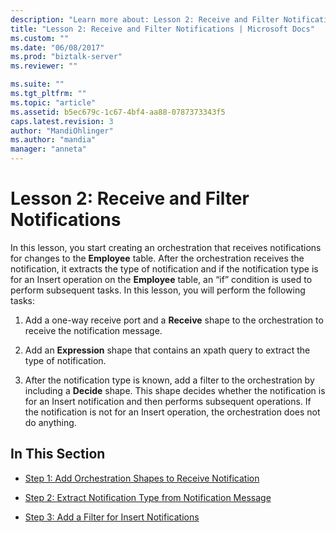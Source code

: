 ```yaml
---
description: "Learn more about: Lesson 2: Receive and Filter Notifications"
title: "Lesson 2: Receive and Filter Notifications | Microsoft Docs"
ms.custom: ""
ms.date: "06/08/2017"
ms.prod: "biztalk-server"
ms.reviewer: ""

ms.suite: ""
ms.tgt_pltfrm: ""
ms.topic: "article"
ms.assetid: b5ec679c-1c67-4bf4-aa88-0787373343f5
caps.latest.revision: 3
author: "MandiOhlinger"
ms.author: "mandia"
manager: "anneta"
---
```

# Lesson 2: Receive and Filter Notifications
In this lesson, you start creating an orchestration that receives notifications for changes to the **Employee** table. After the orchestration receives the notification, it extracts the type of notification and if the notification type is for an Insert operation on the **Employee** table, an “if” condition is used to perform subsequent tasks. In this lesson, you will perform the following tasks:  
  
1.  Add a one-way receive port and a **Receive** shape to the orchestration to receive the notification message.  
  
2.  Add an **Expression** shape that contains an xpath query to extract the type of notification.  
  
3.  After the notification type is known, add a filter to the orchestration by including a **Decide** shape. This shape decides whether the notification is for an Insert notification and then performs subsequent operations. If the notification is not for an Insert operation, the orchestration does not do anything.  
  
## In This Section  
  
-   [Step 1: Add Orchestration Shapes to Receive Notification](../../adapters-and-accelerators/adapter-sql/step-1-add-orchestration-shapes-to-receive-notification.md)  
  
-   [Step 2: Extract Notification Type from Notification Message](../../adapters-and-accelerators/adapter-sql/step-2-extract-notification-type-from-notification-message.md)  
  
-   [Step 3: Add a Filter for Insert Notifications](../../adapters-and-accelerators/adapter-sql/step-3-add-a-filter-for-insert-notifications.md)
